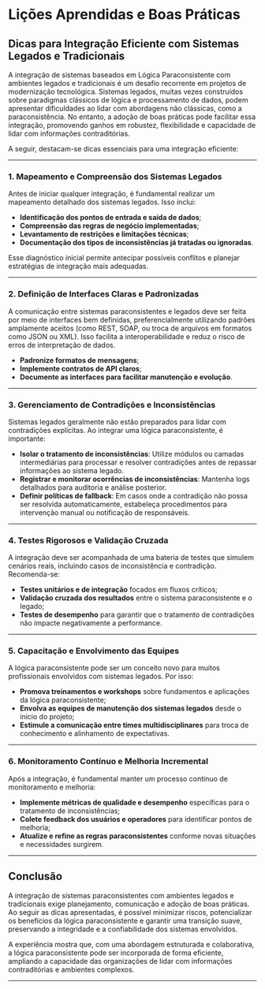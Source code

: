 
# Lições Aprendidas e Boas Práticas  
## Dicas para Integração Eficiente com Sistemas Legados e Tradicionais

A integração de sistemas baseados em Lógica Paraconsistente com ambientes legados e tradicionais é um desafio recorrente em projetos de modernização tecnológica. Sistemas legados, muitas vezes construídos sobre paradigmas clássicos de lógica e processamento de dados, podem apresentar dificuldades ao lidar com abordagens não clássicas, como a paraconsistência. No entanto, a adoção de boas práticas pode facilitar essa integração, promovendo ganhos em robustez, flexibilidade e capacidade de lidar com informações contraditórias.

A seguir, destacam-se dicas essenciais para uma integração eficiente:

---

### 1. **Mapeamento e Compreensão dos Sistemas Legados**

Antes de iniciar qualquer integração, é fundamental realizar um mapeamento detalhado dos sistemas legados. Isso inclui:

- **Identificação dos pontos de entrada e saída de dados**;
- **Compreensão das regras de negócio implementadas**;
- **Levantamento de restrições e limitações técnicas**;
- **Documentação dos tipos de inconsistências já tratadas ou ignoradas**.

Esse diagnóstico inicial permite antecipar possíveis conflitos e planejar estratégias de integração mais adequadas.

---

### 2. **Definição de Interfaces Claras e Padronizadas**

A comunicação entre sistemas paraconsistentes e legados deve ser feita por meio de interfaces bem definidas, preferencialmente utilizando padrões amplamente aceitos (como REST, SOAP, ou troca de arquivos em formatos como JSON ou XML). Isso facilita a interoperabilidade e reduz o risco de erros de interpretação de dados.

- **Padronize formatos de mensagens**;
- **Implemente contratos de API claros**;
- **Documente as interfaces para facilitar manutenção e evolução**.

---

### 3. **Gerenciamento de Contradições e Inconsistências**

Sistemas legados geralmente não estão preparados para lidar com contradições explícitas. Ao integrar uma lógica paraconsistente, é importante:

- **Isolar o tratamento de inconsistências**: Utilize módulos ou camadas intermediárias para processar e resolver contradições antes de repassar informações ao sistema legado.
- **Registrar e monitorar ocorrências de inconsistências**: Mantenha logs detalhados para auditoria e análise posterior.
- **Definir políticas de fallback**: Em casos onde a contradição não possa ser resolvida automaticamente, estabeleça procedimentos para intervenção manual ou notificação de responsáveis.

---

### 4. **Testes Rigorosos e Validação Cruzada**

A integração deve ser acompanhada de uma bateria de testes que simulem cenários reais, incluindo casos de inconsistência e contradição. Recomenda-se:

- **Testes unitários e de integração** focados em fluxos críticos;
- **Validação cruzada dos resultados** entre o sistema paraconsistente e o legado;
- **Testes de desempenho** para garantir que o tratamento de contradições não impacte negativamente a performance.

---

### 5. **Capacitação e Envolvimento das Equipes**

A lógica paraconsistente pode ser um conceito novo para muitos profissionais envolvidos com sistemas legados. Por isso:

- **Promova treinamentos e workshops** sobre fundamentos e aplicações da lógica paraconsistente;
- **Envolva as equipes de manutenção dos sistemas legados** desde o início do projeto;
- **Estimule a comunicação entre times multidisciplinares** para troca de conhecimento e alinhamento de expectativas.

---

### 6. **Monitoramento Contínuo e Melhoria Incremental**

Após a integração, é fundamental manter um processo contínuo de monitoramento e melhoria:

- **Implemente métricas de qualidade e desempenho** específicas para o tratamento de inconsistências;
- **Colete feedback dos usuários e operadores** para identificar pontos de melhoria;
- **Atualize e refine as regras paraconsistentes** conforme novas situações e necessidades surgirem.

---

## Conclusão

A integração de sistemas paraconsistentes com ambientes legados e tradicionais exige planejamento, comunicação e adoção de boas práticas. Ao seguir as dicas apresentadas, é possível minimizar riscos, potencializar os benefícios da lógica paraconsistente e garantir uma transição suave, preservando a integridade e a confiabilidade dos sistemas envolvidos.

A experiência mostra que, com uma abordagem estruturada e colaborativa, a lógica paraconsistente pode ser incorporada de forma eficiente, ampliando a capacidade das organizações de lidar com informações contraditórias e ambientes complexos.

---
```